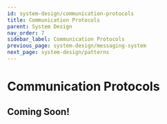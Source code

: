 ```yaml
---
id: system-design/communication-protocols
title: Communication Protocols
parent: System Design
nav_order: 7
sidebar_label: Communication Protocols
previous_page: system-design/messaging-system
next_page: system-design/patterns
---
```


# Communication Protocols

## Coming Soon!